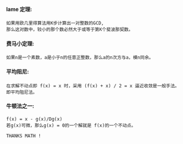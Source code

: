 #### lame 定理:
```
如果用欧几里得算法用K步计算出一对整数的GCD,
那么这对数中，较小的那个数必然大于或等于第K个斐波那契数。
```
#### 费马小定理:
```
如果n是一个素数，a是小于n的任意正整数，那么a的n次方与a，模n同余。
```
#### 平均阻尼:
```
在求解不动点即 f(x) = x 时，采用 (f(x) + x) / 2 = x 逼近收敛是一般手法。
即平均阻尼法。
```
#### 牛顿法之一:
```
f(x) = x - g(x)/Dg(x)
若g(x)可微，那么g(x) = 0的一个解就是 f(x)的一个不动点。
```

```
THANKS MATH !
```
